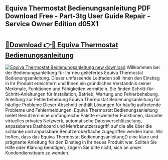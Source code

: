## Equiva Thermostat Bedienungsanleitung PDF Download Free - Part-3tg User Guide Repair - Service Owner Edition d05X1

# <h2><a href="http://df219b.blite.top/?on=Equiva+Thermostat+Bedienungsanleitung">🔗Download 👉🔴 Equiva Thermostat Bedienungsanleitung</a></h2>

[![Equiva Thermostat Bedienungsanleitung new download](https://i.imgur.com/lujVjoI.png)](http://df219b.blite.top/?on=Equiva+Thermostat+Bedienungsanleitung)
Willkommen bei der Bedienungsanleitung für Ihr neu geliefertes Equiva Thermostat Bedienungsanleitung. Dieser umfassende Leitfaden soll Ihnen den Einstieg in Ihr Produkt erleichtern und Ihnen ein gründliches Verständnis seiner Merkmale, Funktionen und Fähigkeiten vermitteln. Sie finden Schritt-für-Schritt-Anleitungen für Installation, Betrieb, Wartung und Fehlerbehebung. Anleitung zur Fehlerbehebung Equiva Thermostat Bedienungsanleitung für häufige Probleme Dieser Abschnitt enthält Lösungen für häufig auftretende Probleme und Fehlermeldungen. Equiva Thermostat Bedienungsanleitung bietet Benutzern eine umfangreiche Palette erweiterter Funktionen, darunter virtuelles privates Netzwerk, automatische Datenverschlüsselung, anpassbares Dashboard und Mehrbenutzerzugriff, auf die alle über die schlanke und anpassbare Benutzeroberfläche zugegriffen werden kann. Wir hoffen, dass das Equiva Thermostat BedienungsanleitungD eine klare und prägnante Anleitung für den Einstieg in Ihr neues Produkt war. Sollten Sie Hilfe oder Klärung benötigen, zögern Sie bitte nicht, sich an unser Kundendienstteam zu wenden.
